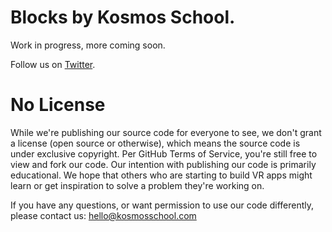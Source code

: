 # Blocks by Kosmos School.

Work in progress, more coming soon.

Follow us on [Twitter](https://twitter.com/kosmosschool).

# No License

While we're publishing our source code for everyone to see, we don't grant a license (open source or otherwise), which means the source code is under exclusive copyright. Per GitHub Terms of Service, you're still free to view and fork our code.
Our intention with publishing our code is primarily educational. We hope that others who are starting to build VR apps might learn or get inspiration to solve a problem they're working on.

If you have any questions, or want permission to use our code differently, please contact us: hello@kosmosschool.com